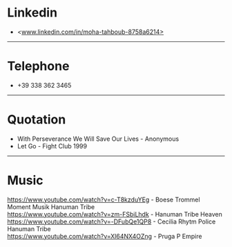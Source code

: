 # Linkedin

- <www.linkedin.com/in/moha-tahboub-8758a6214>

-------------

# Telephone

- +39 338 362 3465

-------------

# Quotation

- With Perseverance We Will Save Our Lives - Anonymous
- Let Go - Fight Club 1999

-------------

# Music

https://www.youtube.com/watch?v=c-T8kzduYEg - Boese Trommel Moment Musik Hanuman Tribe <br>
https://www.youtube.com/watch?v=zm-FSbiLhdk - Hanuman Tribe Heaven <br>
https://www.youtube.com/watch?v=-DFubQe1QP8 - Cecilia Rhytm Police Hanuman Tribe <br>
https://www.youtube.com/watch?v=Xl64NX4OZng - Pruga P Empire
